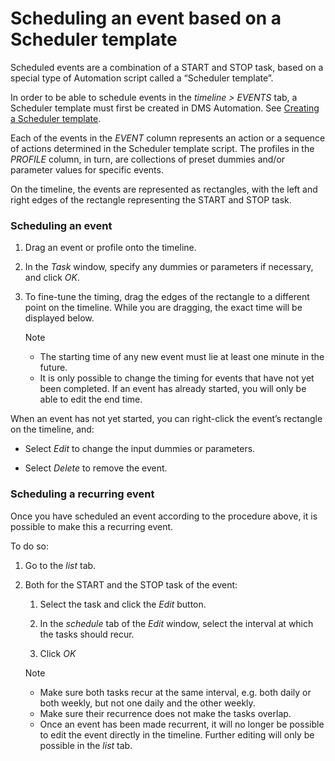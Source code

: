 # Scheduling an event based on a Scheduler template

Scheduled events are a combination of a START and STOP task, based on a special type of Automation script called a “Scheduler template”.

In order to be able to schedule events in the *timeline \> EVENTS* tab, a Scheduler template must first be created in DMS Automation. See [Creating a Scheduler template](Creating_a_Scheduler_template.md).

Each of the events in the *EVENT* column represents an action or a sequence of actions determined in the Scheduler template script. The profiles in the *PROFILE* column, in turn, are collections of preset dummies and/or parameter values for specific events.

On the timeline, the events are represented as rectangles, with the left and right edges of the rectangle representing the START and STOP task.

### Scheduling an event

1. Drag an event or profile onto the timeline.

2. In the *Task* window, specify any dummies or parameters if necessary, and click *OK*.

3. To fine-tune the timing, drag the edges of the rectangle to a different point on the timeline. While you are dragging, the exact time will be displayed below.

    > [!NOTE]
    > - The starting time of any new event must lie at least one minute in the future.
    > - It is only possible to change the timing for events that have not yet been completed. If an event has already started, you will only be able to edit the end time.

When an event has not yet started, you can right-click the event’s rectangle on the timeline, and:

- Select *Edit* to change the input dummies or parameters.

- Select *Delete* to remove the event.

### Scheduling a recurring event

Once you have scheduled an event according to the procedure above, it is possible to make this a recurring event.

To do so:

1. Go to the *list* tab.

2. Both for the START and the STOP task of the event:

    1. Select the task and click the *Edit* button.

    2. In the *schedule* tab of the *Edit* window, select the interval at which the tasks should recur.

    3. Click *OK*

    > [!NOTE]
    > - Make sure both tasks recur at the same interval, e.g. both daily or both weekly, but not one daily and the other weekly.
    > - Make sure their recurrence does not make the tasks overlap.
    > - Once an event has been made recurrent, it will no longer be possible to edit the event directly in the timeline. Further editing will only be possible in the *list* tab.
    >
